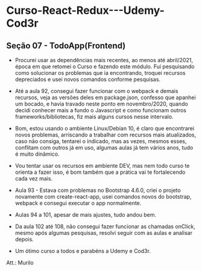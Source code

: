 # Curso-React-Redux---Udemy-Cod3r

## Seção 07 - TodoApp(Frontend)

- Procurei usar as dependências mais recentes, ao menos até abril/2021, época em que retomei o Curso e fazendo este módulo. Fui pesquisando como solucionar os problemas que ia encontrando, troquei recursos depreciados e usei novos comandos conforme pesquisas.
- Até a aula 92, consegui fazer funcionar com o webpack e demais recursos, veja as versões deles em package.json, confesso que apanhei um bocado, e havia travado neste ponto em novembro/2020, quando decidi conhecer mais a fundo o Javascript e como funcionam outros frameworks/bibliotecas, fiz mais alguns cursos nesse intervalo.

- Bom, estou usando o ambiente Linux/Debian 10, é claro que encontrarei novos problemas, arriscando a trabalhar com recursos mais atualizados, caso não consiga, tentarei o indicado, mas as vezes, mesmos esses, conflitam com outros já em uso, algumas aulas já tem vários anos, tudo é muito dinâmico. 

- Vou tentar usar os recursos em ambiente DEV, mas nem todo curso te orienta a fazer isso, é bom também que a prática vai te fortalecendo cada vez mais.

- Aula 93 - Estava com problemas no Bootstrap 4.6.0, criei o projeto novamente com create-react-app, usei comandos novos do bootstrap, webpack e consegui executar o app normalmente.

- Aulas 94 a 101, apesar de mais ajustes, tudo andou bem.

- Da aula 102 até 108, não consegui fazer funcionar as chamadas onClick, mesmo após algumas pesquisas, resolvi seguir com as aulas e analisar depois.

 
- Um ótimo curso a todos e parabéns a Udemy e Cod3r.

Att.: Murilo

